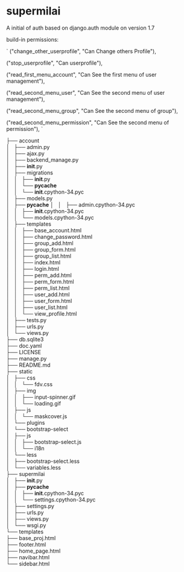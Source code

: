 supermilai
==========

A initial of auth based on django.auth module on version 1.7


build-in permissions:

`
("change_other_userprofile", "Can Change others Profile"),

("stop_userprofile", "Can userprofile"),

("read_first_menu_account", "Can See the first menu of user management"),

("read_second_menu_user", "Can See the second menu of user management"),

("read_second_menu_group", "Can See the second menu of group"),

("read_second_menu_permission", "Can See the second menu of permission"),
`

├── account  
│   ├── admin.py  
│   ├── ajax.py  
│   ├── backend_manage.py  
│   ├── __init__.py  
│   ├── migrations  
│   │   ├── __init__.py  
│   │   └── __pycache__  
│   │       └── __init__.cpython-34.pyc  
│   ├── models.py  
│   ├── __pycache__
│   │   ├── admin.cpython-34.pyc  
│   │   ├── __init__.cpython-34.pyc  
│   │   └── models.cpython-34.pyc  
│   ├── templates  
│   │   ├── base_account.html  
│   │   ├── change_password.html  
│   │   ├── group_add.html  
│   │   ├── group_form.html  
│   │   ├── group_list.html  
│   │   ├── index.html  
│   │   ├── login.html  
│   │   ├── perm_add.html  
│   │   ├── perm_form.html  
│   │   ├── perm_list.html  
│   │   ├── user_add.html  
│   │   ├── user_form.html  
│   │   ├── user_list.html  
│   │   └── view_profile.html  
│   ├── tests.py  
│   ├── urls.py  
│   └── views.py  
├── db.sqlite3  
├── doc.yaml  
├── LICENSE  
├── manage.py  
├── README.md  
├── static  
│   ├── css  
│   │   └── fdv.css  
│   ├── img  
│   │   ├── input-spinner.gif  
│   │   └── loading.gif  
│   ├── js  
│   │   └── maskcover.js  
│   └── plugins  
│       └── bootstrap-select  
│           ├── js  
│           │   ├── bootstrap-select.js  
│           │   └── i18n  
│           └── less  
│               ├── bootstrap-select.less  
│               └── variables.less  
├── supermilai  
│   ├── __init__.py  
│   ├── __pycache__  
│   │   ├── __init__.cpython-34.pyc  
│   │   └── settings.cpython-34.pyc  
│   ├── settings.py  
│   ├── urls.py  
│   ├── views.py  
│   └── wsgi.py  
└── templates  
    ├── base_proj.html  
    ├── footer.html  
    ├── home_page.html  
    ├── navibar.html  
    └── sidebar.html  
